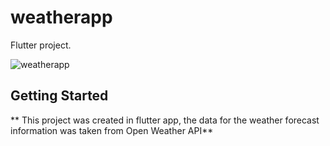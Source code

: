 # weatherapp

 Flutter project.

![weatherapp](https://github.com/user-attachments/assets/aeaab672-7672-4ad0-a045-1ac6abd01359)

## Getting Started
**
This project was created in flutter app, the data for the weather forecast information was taken from 
Open Weather API**
